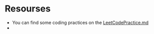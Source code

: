 # Resourses
- You can find some coding practices on the [LeetCodePractice.md](./LeetCodePractice.md)
- 

